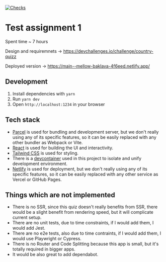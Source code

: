 [![Checks](https://github.com/kozlovzxc/test-assignment-1/actions/workflows/checks.yml/badge.svg)](https://github.com/kozlovzxc/test-assignment-1/actions/workflows/checks.yml)

# Test assignment 1

Spent time ~ 7 hours

Design and requiremnets -> https://devchallenges.io/challenge/country-quizz

Deployed version -> https://main--mellow-baklava-4f6eed.netlify.app/

## Development

1. Install dependencies with `yarn`
2. Run `yarn dev`
3. Open `http://localhost:1234` in your browser

## Tech stack

- [Parcel](https://parceljs.org/) is used for bundling and development server, but we don't really using any of its specific features, so it can be easily replaced with any other bundler as Webpack or Vite.
- [React](https://reactjs.org/) is used for building the UI and interactivity.
- [Tailwind CSS](https://tailwindcss.com/) is used for styling.
- There is a [devcontainer](https://code.visualstudio.com/docs/devcontainers/containers) used in this project to isolate and unify development environment.
- [Netlify](https://www.netlify.com/) is used for deployment, but we don't really using any of its specific features, so it can be easily replaced with any other service as Vercel or GitHub Pages.

## Things which are not implemented

- There is no SSR, since this quiz doesn't really benefits from SSR, there would be a slight benefit from rendering speed, but it will complicate current setup.
- There are no unit tests, due to time constraints, if I would add them, I would add Jest.
- There are no e2e tests, also due to time contraints, if I would add them, I would use Playwright or Cypress.
- There is no Router and Code Splitting because this app is small, but it's totally required in bigger apps.
- It would be also great to add dependabot.
